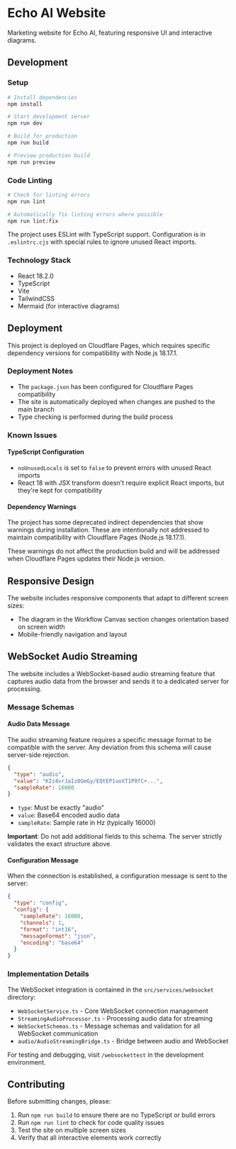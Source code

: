 # Echo AI Website

Marketing website for Echo AI, featuring responsive UI and interactive diagrams.

## Development

### Setup

```bash
# Install dependencies
npm install

# Start development server
npm run dev

# Build for production
npm run build

# Preview production build
npm run preview
```

### Code Linting

```bash
# Check for linting errors
npm run lint

# Automatically fix linting errors where possible
npm run lint:fix
```

The project uses ESLint with TypeScript support. Configuration is in `.eslintrc.cjs` with special rules to ignore unused React imports.

### Technology Stack

- React 18.2.0
- TypeScript
- Vite
- TailwindCSS
- Mermaid (for interactive diagrams)

## Deployment

This project is deployed on Cloudflare Pages, which requires specific dependency versions for compatibility with Node.js 18.17.1.

### Deployment Notes

- The `package.json` has been configured for Cloudflare Pages compatibility
- The site is automatically deployed when changes are pushed to the main branch
- Type checking is performed during the build process

### Known Issues

#### TypeScript Configuration

- `noUnusedLocals` is set to `false` to prevent errors with unused React imports
- React 18 with JSX transform doesn't require explicit React imports, but they're kept for compatibility

#### Dependency Warnings

The project has some deprecated indirect dependencies that show warnings during installation. These are intentionally not addressed to maintain compatibility with Cloudflare Pages (Node.js 18.17.1).

These warnings do not affect the production build and will be addressed when Cloudflare Pages updates their Node.js version.

## Responsive Design

The website includes responsive components that adapt to different screen sizes:

- The diagram in the Workflow Canvas section changes orientation based on screen width
- Mobile-friendly navigation and layout

## WebSocket Audio Streaming

The website includes a WebSocket-based audio streaming feature that captures audio data from the browser and sends it to a dedicated server for processing.

### Message Schemas

#### Audio Data Message

The audio streaming feature requires a specific message format to be compatible with the server. Any deviation from this schema will cause server-side rejection.

```json
{
  "type": "audio",
  "value": "KIz4vrJaIz8GmGy/EQtEP1uoXT1P0fC+...",
  "sampleRate": 16000
}
```

- `type`: Must be exactly "audio"
- `value`: Base64 encoded audio data
- `sampleRate`: Sample rate in Hz (typically 16000)

**Important**: Do not add additional fields to this schema. The server strictly validates the exact structure above.

#### Configuration Message

When the connection is established, a configuration message is sent to the server:

```json
{
  "type": "config",
  "config": {
    "sampleRate": 16000,
    "channels": 1,
    "format": "int16",
    "messageFormat": "json",
    "encoding": "base64"
  }
}
```

### Implementation Details

The WebSocket integration is contained in the `src/services/websocket` directory:

- `WebSocketService.ts` - Core WebSocket connection management
- `StreamingAudioProcessor.ts` - Processing audio data for streaming
- `WebSocketSchemas.ts` - Message schemas and validation for all WebSocket communication
- `audio/AudioStreamingBridge.ts` - Bridge between audio and WebSocket

For testing and debugging, visit `/websockettest` in the development environment.

## Contributing

Before submitting changes, please:

1. Run `npm run build` to ensure there are no TypeScript or build errors
2. Run `npm run lint` to check for code quality issues
3. Test the site on multiple screen sizes
4. Verify that all interactive elements work correctly
